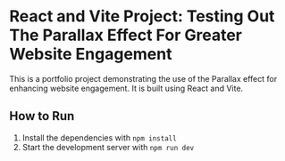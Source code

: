 # React and Vite Project: Testing Out The Parallax Effect For Greater Website Engagement

This is a portfolio project demonstrating the use of the Parallax effect for enhancing website engagement. It is built using React and Vite.

## How to Run

1. Install the dependencies with `npm install`
2. Start the development server with `npm run dev`
